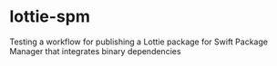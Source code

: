 # lottie-spm

Testing a workflow for publishing a Lottie package for Swift Package Manager that integrates binary dependencies

